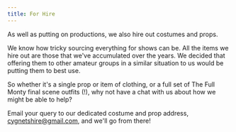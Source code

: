 ```yaml
---
title: For Hire
---
```

As well as putting on productions, we also hire out costumes and props. 

We know how tricky sourcing everything for shows can be. All the items we hire out are those that we've accumulated over the years. We decided that offering them to other amateur groups in a similar situation to us would be putting them to best use. 

So whether it's a single prop or item of clothing, or a full set of The Full Monty final scene outfits (!), why not have a chat with us about how we might be able to help? 

Email your query to our dedicated costume and prop address, cygnetshire@gmail.com, and we'll go from there!
